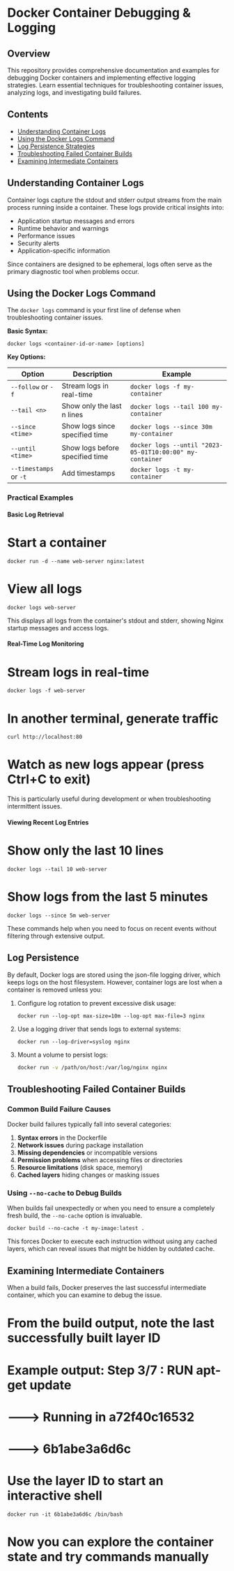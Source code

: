 # Docker Container Debugging & Logging

## Overview
This repository provides comprehensive documentation and examples for debugging Docker containers and implementing effective logging strategies. Learn essential techniques for troubleshooting container issues, analyzing logs, and investigating build failures.

## Contents

- [Understanding Container Logs](#understanding-container-logs)
- [Using the Docker Logs Command](#using-the-docker-logs-command)
- [Log Persistence Strategies](#log-persistence)
- [Troubleshooting Failed Container Builds](#troubleshooting-failed-container-builds)
- [Examining Intermediate Containers](#examining-intermediate-containers)

## Understanding Container Logs

Container logs capture the stdout and stderr output streams from the main process running inside a container. These logs provide critical insights into:
- Application startup messages and errors
- Runtime behavior and warnings
- Performance issues
- Security alerts
- Application-specific information

Since containers are designed to be ephemeral, logs often serve as the primary diagnostic tool when problems occur.

## Using the Docker Logs Command

The `docker logs` command is your first line of defense when troubleshooting container issues.

**Basic Syntax:**
```
docker logs <container-id-or-name> [options]
```

**Key Options:**

|     Option              |   Description                   |                            Example                                  |
|-------------------------|---------------------------------|---------------------------------------------------------------------|
| `--follow` or `-f `     | Stream logs in real-time        | `docker logs -f my-container`                                       |
| `--tail <n>`            | Show only the last n lines      | `docker logs --tail 100 my-container`                               |
| `--since <time>`        | Show logs since specified time  | `docker logs --since 30m my-container`                              |
| `--until <time>`        | Show logs before specified time | `docker logs --until "2023-05-01T10:00:00" my-container`            |
| `--timestamps` or `-t`  | Add timestamps                  | `docker logs -t my-container`                                       |

### Practical Examples

#### Basic Log Retrieval

# Start a container
```
docker run -d --name web-server nginx:latest
```
# View all logs
```
docker logs web-server
```
This displays all logs from the container's stdout and stderr, showing Nginx startup messages and access logs.

#### Real-Time Log Monitoring
# Stream logs in real-time
```
docker logs -f web-server
```
# In another terminal, generate traffic
```
curl http://localhost:80
```
# Watch as new logs appear (press Ctrl+C to exit)
This is particularly useful during development or when troubleshooting intermittent issues.

#### Viewing Recent Log Entries
# Show only the last 10 lines
```
docker logs --tail 10 web-server
```
# Show logs from the last 5 minutes
```
docker logs --since 5m web-server
```
These commands help when you need to focus on recent events without filtering through extensive output.

## Log Persistence

By default, Docker logs are stored using the json-file logging driver, which keeps logs on the host filesystem. However, container logs are lost when a container is removed unless you:

1. Configure log rotation to prevent excessive disk usage:
   ```
   docker run --log-opt max-size=10m --log-opt max-file=3 nginx
   ```
2. Use a logging driver that sends logs to external systems:
   ```
   docker run --log-driver=syslog nginx
   ```
3. Mount a volume to persist logs:
   ```bash
   docker run -v /path/on/host:/var/log/nginx nginx
   ```

## Troubleshooting Failed Container Builds

### Common Build Failure Causes

Docker build failures typically fall into several categories:

1. **Syntax errors** in the Dockerfile
2. **Network issues** during package installation
3. **Missing dependencies** or incompatible versions
4. **Permission problems** when accessing files or directories
5. **Resource limitations** (disk space, memory)
6. **Cached layers** hiding changes or masking issues

### Using `--no-cache` to Debug Builds

When builds fail unexpectedly or when you need to ensure a completely fresh build, the `--no-cache` option is invaluable.
```
docker build --no-cache -t my-image:latest .
```
This forces Docker to execute each instruction without using any cached layers, which can reveal issues that might be hidden by outdated cache.

## Examining Intermediate Containers

When a build fails, Docker preserves the last successful intermediate container, which you can examine to debug the issue.

# From the build output, note the last successfully built layer ID
# Example output: Step 3/7 : RUN apt-get update
#  ---> Running in a72f40c16532
#  ---> 6b1abe3a6d6c

# Use the layer ID to start an interactive shell
```
docker run -it 6b1abe3a6d6c /bin/bash
```
# Now you can explore the container state and try commands manually

